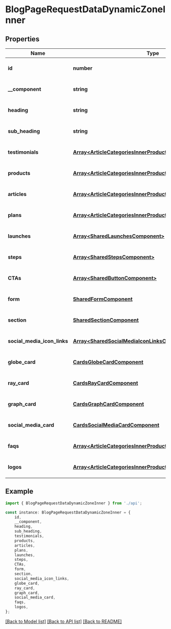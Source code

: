 # BlogPageRequestDataDynamicZoneInner


## Properties

Name | Type | Description | Notes
------------ | ------------- | ------------- | -------------
**id** | **number** |  | [optional] [default to undefined]
**__component** | **string** |  | [optional] [default to undefined]
**heading** | **string** |  | [optional] [default to undefined]
**sub_heading** | **string** |  | [optional] [default to undefined]
**testimonials** | [**Array&lt;ArticleCategoriesInnerProductImagesInnerRelatedInner&gt;**](ArticleCategoriesInnerProductImagesInnerRelatedInner.md) |  | [optional] [default to undefined]
**products** | [**Array&lt;ArticleCategoriesInnerProductImagesInnerRelatedInner&gt;**](ArticleCategoriesInnerProductImagesInnerRelatedInner.md) |  | [optional] [default to undefined]
**articles** | [**Array&lt;ArticleCategoriesInnerProductImagesInnerRelatedInner&gt;**](ArticleCategoriesInnerProductImagesInnerRelatedInner.md) |  | [optional] [default to undefined]
**plans** | [**Array&lt;ArticleCategoriesInnerProductImagesInnerRelatedInner&gt;**](ArticleCategoriesInnerProductImagesInnerRelatedInner.md) |  | [optional] [default to undefined]
**launches** | [**Array&lt;SharedLaunchesComponent&gt;**](SharedLaunchesComponent.md) |  | [optional] [default to undefined]
**steps** | [**Array&lt;SharedStepsComponent&gt;**](SharedStepsComponent.md) |  | [optional] [default to undefined]
**CTAs** | [**Array&lt;SharedButtonComponent&gt;**](SharedButtonComponent.md) |  | [optional] [default to undefined]
**form** | [**SharedFormComponent**](SharedFormComponent.md) |  | [optional] [default to undefined]
**section** | [**SharedSectionComponent**](SharedSectionComponent.md) |  | [optional] [default to undefined]
**social_media_icon_links** | [**Array&lt;SharedSocialMediaIconLinksComponent&gt;**](SharedSocialMediaIconLinksComponent.md) |  | [optional] [default to undefined]
**globe_card** | [**CardsGlobeCardComponent**](CardsGlobeCardComponent.md) |  | [optional] [default to undefined]
**ray_card** | [**CardsRayCardComponent**](CardsRayCardComponent.md) |  | [optional] [default to undefined]
**graph_card** | [**CardsGraphCardComponent**](CardsGraphCardComponent.md) |  | [optional] [default to undefined]
**social_media_card** | [**CardsSocialMediaCardComponent**](CardsSocialMediaCardComponent.md) |  | [optional] [default to undefined]
**faqs** | [**Array&lt;ArticleCategoriesInnerProductImagesInnerRelatedInner&gt;**](ArticleCategoriesInnerProductImagesInnerRelatedInner.md) |  | [optional] [default to undefined]
**logos** | [**Array&lt;ArticleCategoriesInnerProductImagesInnerRelatedInner&gt;**](ArticleCategoriesInnerProductImagesInnerRelatedInner.md) |  | [optional] [default to undefined]

## Example

```typescript
import { BlogPageRequestDataDynamicZoneInner } from './api';

const instance: BlogPageRequestDataDynamicZoneInner = {
    id,
    __component,
    heading,
    sub_heading,
    testimonials,
    products,
    articles,
    plans,
    launches,
    steps,
    CTAs,
    form,
    section,
    social_media_icon_links,
    globe_card,
    ray_card,
    graph_card,
    social_media_card,
    faqs,
    logos,
};
```

[[Back to Model list]](../README.md#documentation-for-models) [[Back to API list]](../README.md#documentation-for-api-endpoints) [[Back to README]](../README.md)
